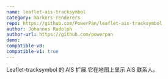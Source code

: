 ```yaml
---
name: leaflet-ais-tracksymbol
category: markers-renderers
repo: https://github.com/PowerPan/leaflet-ais-tracksymbol
author: Johannes Rudolph
author-url: https://github.com/powerpan
demo: 
compatible-v0:
compatible-v1: true
---
```


Leaflet-tracksymbol 的 AIS 扩展 它在地图上显示 AIS 联系人。
